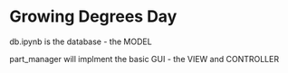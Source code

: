 # Growing Degrees Day

db.ipynb is the database - the MODEL

part_manager will implment the basic GUI - the VIEW and CONTROLLER
